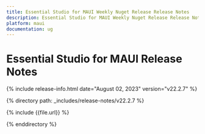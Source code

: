 ```yaml
---
title: Essential Studio for MAUI Weekly Nuget Release Release Notes  
description: Essential Studio for MAUI Weekly Nuget Release Release Notes  
platform: maui
documentation: ug
---
```


# Essential Studio for MAUI  Release Notes  

{% include release-info.html date="August 02, 2023" version="v22.2.7" %} 

{% directory path: _includes/release-notes/v22.2.7 %}

{% include {{file.url}} %}

{% enddirectory %}